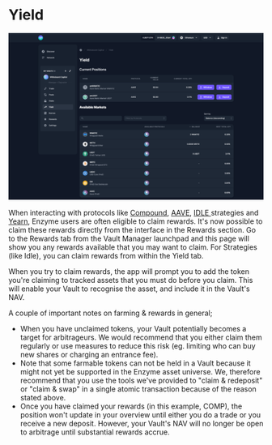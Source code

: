 # Yield

![](../../.gitbook/assets/yeild.png)

When interacting with protocols like [Compound](https://compound.finance/), [AAVE](https://aave.com/), [IDLE ](https://idle.finance/#/)strategies and [Yearn](https://yearn.finance/), Enzyme users are often eligible to claim rewards. It's now possible to claim these rewards directly from the interface in the Rewards section. Go to the Rewards tab from the Vault Manager launchpad and this page will show you any rewards available that you may want to claim. For Strategies (like Idle), you can claim rewards from within the Yield tab.

When you try to claim rewards, the app will prompt you to add the token you're claiming to tracked assets that you must do before you claim. This will enable your Vault to recognise the asset, and include it in the Vault's NAV.

A couple of important notes on farming & rewards in general;

* When you have unclaimed tokens, your Vault potentially becomes a target for arbitrageurs. We would recommend that you either claim them regularly or use measures to reduce this risk (eg. limiting who can buy new shares or charging an entrance fee).
* Note that some farmable tokens can not be held in a Vault because it might not yet be supported in the Enzyme asset universe. We, therefore recommend that you use the tools we've provided to "claim & redeposit" or "claim & swap" in a single atomic transaction because of the reason stated above.
* Once you have claimed your rewards (in this example, COMP), the position won't update in your overview until either you do a trade or you receive a new deposit. However, your Vault's NAV will no longer be open to arbitrage until substantial rewards accrue.
